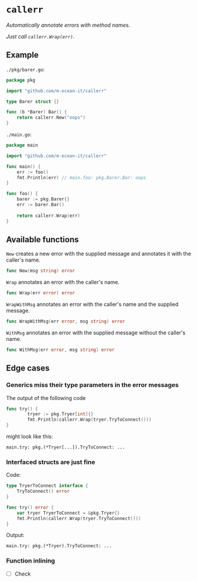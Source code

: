 # `callerr`

*Automatically annotate errors with method names.*

*Just call `callerr.Wrap(err)`.*

## Example

`./pkg/barer.go`:
```go
package pkg

import "github.com/m-ocean-it/callerr"

type Barer struct {}

func (b *Barer) Bar() {
    return callerr.New("oops")
}
```

`./main.go`:
```go
package main

import "github.com/m-ocean-it/callerr"

func main() {
    err := foo()
    fmt.Println(err) // main.foo: pkg.Barer.Bar: oops
}

func foo() {
    barer := pkg.Barer{}
    err := barer.Bar()
    
    return callerr.Wrap(err)
}
```

## Available functions

`New` creates a new error with the supplied message and annotates it with the caller's name.
```go
func New(msg string) error
```

`Wrap` annotates an error with the caller's name.
```go
func Wrap(err error) error
```

`WrapWithMsg` annotates an error with the caller's name and the supplied message.
```go
func WrapWithMsg(err error, msg string) error
```

`WithMsg` annotates an error with the supplied message without the caller's name.
```go
func WithMsg(err error, msg string) error
```

## Edge cases

### Generics miss their type parameters in the error messages

The output of the following code
```go
func try() {
        tryer := pkg.Tryer[int]{}
        fmt.Println(callerr.Wrap(tryer.TryToConnect()))
}
```
might look like this:
```
main.try: pkg.(*Tryer[...]).TryToConnect: ...
```


### Interfaced structs are just fine

Code:
```go
type TryerToConnect interface {
	TryToConnect() error
}

func try() error {
	var tryer TryerToConnect = &pkg.Tryer{}
	fmt.Println(callerr.Wrap(tryer.TryToConnect()))
}
```

Output:
```
main.try: pkg.(*Tryer).TryToConnect: ...
```

### Function inlining

- [ ] Check
